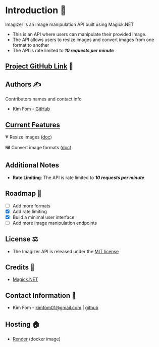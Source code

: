 # Introduction 👋

Imagizer is an image manipulation API built using Magick.NET

- This is an API where users can manipulate their provided image.
- The API allows users to resize images and convert images from one format to another
- The API is rate limited to **_10 requests per minute_**

## [Project GitHub Link](https://github.com/kimfom01/imagizer) 🔗

## Authors ✍️

Contributors names and contact info

- Kim Fom - [GitHub](https://github.com/kimfom01)

## [Current Features](endpoints/Endpoints.md)

💗 Resize images ([doc](endpoints/ResizeImage.md))

🖼️ Convert image formats ([doc](endpoints/ConvertImageFormat.md))

## Additional Notes

- **Rate Limiting**: The API is rate limited to **_10 requests per minute_**

## Roadmap 🚀

- [ ] Add more formats
- [x] Add rate limiting
- [x] Build a minimal user interface
- [ ] Add more image manipulation endpoints

## License ⚖️

- The Imagizer API is released under the [MIT license](https://github.com/kimfom01/Imagizer/blob/main/LICENSE)

## Credits 🙏

- [Magick.NET](https://github.com/dlemstra/Magick.NET)

## Contact Information 📩

- Kim Fom - [kimfom01@gmail.com](mailto:kimfom01@gmail.com) | [github](https://github.com/kimfom01)

## Hosting 🏠

- [Render](https://render.com/) (docker image)
